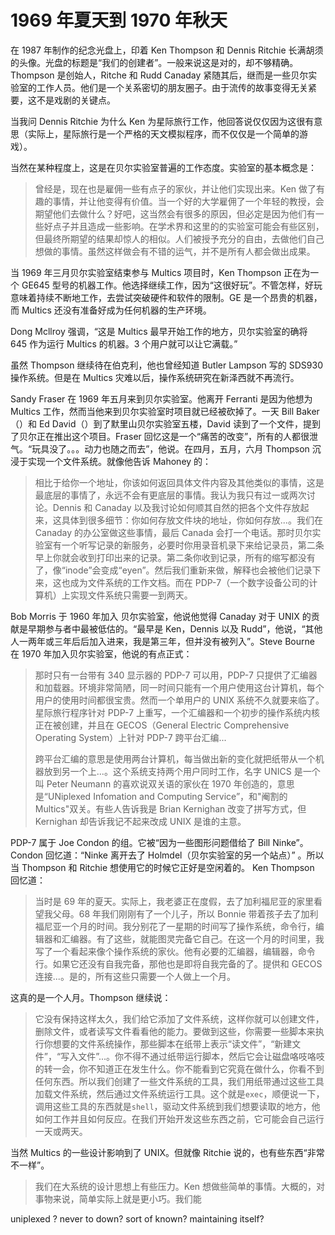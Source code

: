 # 1969 年夏天到 1970 年秋天

在 1987 年制作的纪念光盘上，印着 Ken Thompson 和 Dennis Ritchie 长满胡须的头像。光盘的标题是“我们的创建者”。一般来说这是对的，却不够精确。Thompson 是创始人，Ritche 和 Rudd Canaday 紧随其后，继而是一些贝尔实验室的工作人员。他们是一个关系密切的朋友圈子。由于流传的故事变得无关紧要，这不是戏剧的关键点。

当我问 Dennis Ritchie 为什么 Ken 为星际旅行工作，他回答说仅仅因为这很有意思（实际上，星际旅行是一个严格的天文模拟程序，而不仅仅是一个简单的游戏）。

当然在某种程度上，这是在贝尔实验室普遍的工作态度。实验室的基本概念是：

> 曾经是，现在也是雇佣一些有点子的家伙，并让他们实现出来。Ken 做了有趣的事情，并让他变得有价值。当一个好的大学雇佣了一个年轻的教授，会期望他们去做什么？好吧，这当然会有很多的原因，但必定是因为他们有一些好点子并且造成一些影响。在学术界和这里的的实验室可能会有些区别，但最终所期望的结果却惊人的相似。人们被授予充分的自由，去做他们自己想做的事情。虽然这样做会有不错的运气，并不是所有人都会做出成果。

当 1969 年三月贝尔实验室结束参与 Multics 项目时，Ken Thompson 正在为一个 GE645 型号的机器工作。他选择继续工作，因为“这很好玩”。不管怎样，好玩意味着持续不断地工作，去尝试突破硬件和软件的限制。GE 是一个昂贵的机器，而 Multics 还没有准备好成为任何机器的生产环境。

Dong Mcllroy 强调，“这是 Multics 最早开始工作的地方，贝尔实验室的确将 645 作为运行 Multics 的机器。3 个用户就可以让它满载。”

虽然 Thompson 继续待在伯克利，他也曾经知道 Butler Lampson 写的 SDS930 操作系统。但是在 Multics 灾难以后，操作系统研究在新泽西就不再流行。

Sandy Fraser 在 1969 年五月来到贝尔实验室。他离开 Ferranti 是因为他想为 Multics 工作，然而当他来到贝尔实验室时项目就已经被砍掉了。一天 Bill Baker（）和 Ed David（）到了默里山贝尔实验室五楼，David 读到了一个文件，提到了贝尔正在推出这个项目。Fraser 回忆这是一个“痛苦的改变”，所有的人都很泄气。“玩具没了。。。动力也随之而去”，他说。在四月，五月，六月 Thompson 沉浸于实现一个文件系统。就像他告诉 Mahoney 的：

> 相比于给你一个地址，你该如何返回具体文件内容及其他类似的事情，这是最底层的事情了，永远不会有更底层的事情。我认为我只有过一或两次讨论。Dennis 和 Canaday 以及我讨论如何顺其自然的把各个文件存放起来，这具体到很多细节：你如何存放文件块的地址，你如何存放...。我们在 Canaday 的办公室做这些事情，最后 Canada 会打一个电话。那时贝尔实验室有一个听写记录的新服务，必要时你用录音机录下来给记录员，第二条早上你就会收到打印出来的记录。第二条你收到记录，所有的缩写都没有了，像“inode”会变成“eyen”。然后我们重新来做，解释也会被他们记录下来，这也成为文件系统的工作文档。而在 PDP-7（一个数字设备公司的计算机）上实现文件系统只需要一到两天。

Bob Morris 于 1960 年加入 贝尔实验室，他说他觉得 Canaday 对于 UNIX 的贡献是早期参与者中最被低估的。“最早是 Ken，Dennis 以及 Rudd”，他说，“其他人一两年或三年后后加入进来，我是第三年，但并没有被列入”。Steve Bourne 在 1970 年加入贝尔实验室，他说的有点正式：

> 那时只有一台带有 340 显示器的 PDP-7 可以用，PDP-7 只提供了汇编器和加载器。环境非常简陋，同一时间只能有一个用户使用这台计算机，每个用户的使用时间都很宝贵。然而一个单用户的 UNIX 系统不久就要来临了。星际旅行程序针对 PDP-7 上重写，一个汇编器和一个初步的操作系统内核正在被创建，并且在 GECOS（General Electric Comprehensive Operating System）上针对 PDP-7 跨平台汇编...
>
> 跨平台汇编的意思是使用两台计算机，每当做出新的变化就把纸带从一个机器放到另一个上...。这个系统支持两个用户同时工作，名字 UNICS 是一个叫 Peter Neumann 的喜欢说双关语的家伙在 1970 年创造的，意思是“UNiplexed Infomation and Computing Service”，和"阉割的 Multics"双关。有些人告诉我是 Brian Kernighan 改变了拼写方式，但 Kernighan 却告诉我记不起来改成 UNIX 是谁的主意。

PDP-7 属于 Joe Condon 的组。它被“因为一些图形问题借给了 Bill Ninke”。Condon 回忆道：“Ninke 离开去了 Holmdel（贝尔实验室的另一个站点）” 。所以当 Thompson 和 Ritchie 想使用它的时候它正好是空闲着的。
Ken Thompson 回忆道：

> 当时是 69 年的夏天。实际上，我老婆正在度假，去了加利福尼亚的家里看望我父母。68 年我们刚刚有了一个儿子，所以 Bonnie 带着孩子去了加利福尼亚一个月的时间。我分别花了一星期的时间写了操作系统，命令行，编辑器和汇编器。有了这些，就能图灵完备它自己。在这一个月的时间里，我写了一个看起来像个操作系统的家伙。他有必要的汇编器，编辑器，命令行。如果它还没有自我完备，那他也是即将自我完备的了。提供和 GECOS 连接...。是的，所有这些只需要一个人做上一个月。

这真的是一个人月。Thompson 继续说：

> 它没有保持这样太久，我们给它添加了文件系统，这样你就可以创建文件，删除文件，或者读写文件看看他的能力。要做到这些，你需要一些脚本来执行你想要的文件系统操作，那些脚本在纸带上表示“读文件”，“新建文件”，“写入文件”...。你不得不通过纸带运行脚本，然后它会让磁盘咯吱咯吱的转一会，你不知道正在发生什么。你不能看到它究竟在做什么，你看不到任何东西。所以我们创建了一些文件系统的工具，我们用纸带通过这些工具加载文件系统，然后通过文件系统运行工具。这个就是`exec`，顺便说一下，调用这些工具的东西就是`shell`，驱动文件系统到我们想要读取的地方，他如何工作并且如何反应。在我们开始开发这些东西之前，它可能会自己运行一天或两天。

当然 Multics 的一些设计影响到了 UNIX。但就像 Ritchie 说的，也有些东西“非常不一样”。

> 我们在大系统的设计思想上有些压力。Ken 想做些简单的事情。大概的，对事物来说，简单实际上就是更小巧。我们能

uniplexed ?
never to down?
sort of known?
maintaining itself?

